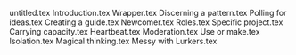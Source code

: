 untitled.tex
Introduction.tex
Wrapper.tex
Discerning a pattern.tex
Polling for ideas.tex
Creating a guide.tex
Newcomer.tex
Roles.tex
Specific project.tex
Carrying capacity.tex
Heartbeat.tex
Moderation.tex
Use or make.tex
Isolation.tex
Magical thinking.tex
Messy with Lurkers.tex